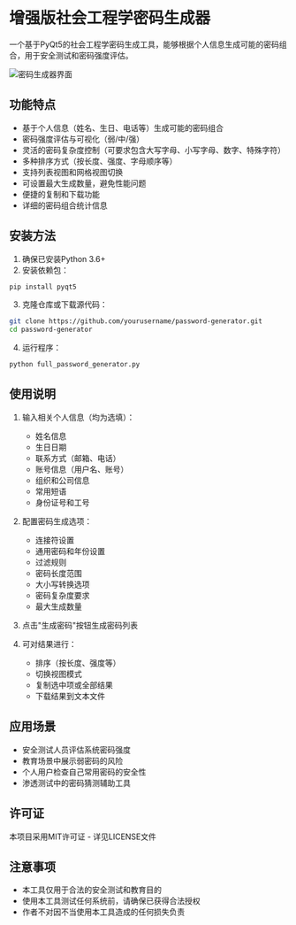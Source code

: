 # 增强版社会工程学密码生成器

一个基于PyQt5的社会工程学密码生成工具，能够根据个人信息生成可能的密码组合，用于安全测试和密码强度评估。

![密码生成器界面](https://picsum.photos/800/450?random=1)

## 功能特点

- 基于个人信息（姓名、生日、电话等）生成可能的密码组合
- 密码强度评估与可视化（弱/中/强）
- 灵活的密码复杂度控制（可要求包含大写字母、小写字母、数字、特殊字符）
- 多种排序方式（按长度、强度、字母顺序等）
- 支持列表视图和网格视图切换
- 可设置最大生成数量，避免性能问题
- 便捷的复制和下载功能
- 详细的密码组合统计信息

## 安装方法

1. 确保已安装Python 3.6+
2. 安装依赖包：
```bash
pip install pyqt5
```
3. 克隆仓库或下载源代码：
```bash
git clone https://github.com/yourusername/password-generator.git
cd password-generator
```
4. 运行程序：
```bash
python full_password_generator.py
```

## 使用说明

1. 输入相关个人信息（均为选填）：
   - 姓名信息
   - 生日日期
   - 联系方式（邮箱、电话）
   - 账号信息（用户名、账号）
   - 组织和公司信息
   - 常用短语
   - 身份证号和工号

2. 配置密码生成选项：
   - 连接符设置
   - 通用密码和年份设置
   - 过滤规则
   - 密码长度范围
   - 大小写转换选项
   - 密码复杂度要求
   - 最大生成数量

3. 点击"生成密码"按钮生成密码列表

4. 可对结果进行：
   - 排序（按长度、强度等）
   - 切换视图模式
   - 复制选中项或全部结果
   - 下载结果到文本文件

## 应用场景

- 安全测试人员评估系统密码强度
- 教育场景中展示弱密码的风险
- 个人用户检查自己常用密码的安全性
- 渗透测试中的密码猜测辅助工具

## 许可证

本项目采用MIT许可证 - 详见LICENSE文件

## 注意事项

- 本工具仅用于合法的安全测试和教育目的
- 使用本工具测试任何系统前，请确保已获得合法授权
- 作者不对因不当使用本工具造成的任何损失负责
